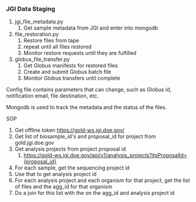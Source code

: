 ### JGI Data Staging

1. jgi_file_metadata.py 
   1. Get sample metadata from JGI and enter into mongodb 
2. file_restoration.py 
   1. Restore files from tape
   2. repeat until all files restored
   3. Monitor restore requests until they are fulfilled
3. globus_file_transfer.py
   1. Get Globus manifests for restored files
   2. Create and submit Globus batch file
   3. Monitor Globus transfers until complete

Config file contains parameters that can change, such as Globus id, 
notification email, file destination, etc.

Mongodb is used to track the metadata and the status of the files.

SOP
1. Get offline token https://gold-ws.jgi.doe.gov/
2. Get list of biosample_id's and proposal_id for project from gold.jgi.doe.gov
3. Get analysis projects from project proposal id
	1. https://gold-ws.jgi.doe.gov/api/v1/analysis_projects?itsProposalId={proposal_id}
4. For each sample, get the sequencing project id 
5. Use that to get analysis project id
6. For each analysis project and each organism for that project, get the list of files and the agg_id for that organism
7. Do a join for this list with the  on the agg_id and analysis project id